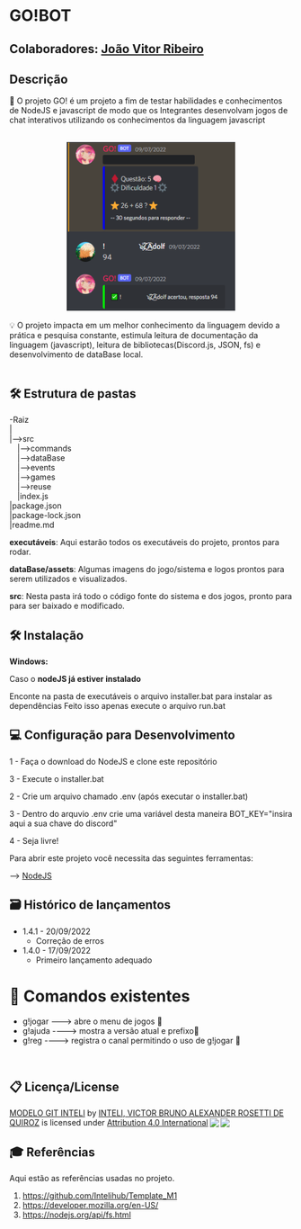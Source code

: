 # GO!BOT

## Colaboradores: <a href="https://www.linkedin.com/in/joao-vitor-ribeiro-de-lima-dev/">João Vitor Ribeiro</a>

## Descrição
📜 O projeto GO! é um projeto a fim de testar habilidades e conhecimentos de NodeJS e javascript de modo que os Integrantes desenvolvam jogos de chat interativos utilizando os conhecimentos da linguagem javascript
<br><br>
<p align="center">
<img src="https://github.com/JVRL18/Go-bot/blob/main/src/dataBase/assets/playing.PNG?raw=true" alt="foto do projeto" width="300" height="300" border="0"/>
</p>


💡 O projeto impacta em um melhor conhecimento da linguagem devido a prática e pesquisa constante, estimula leitura de documentação da linguagem (javascript), leitura de bibliotecas(Discord.js, JSON, fs) e desenvolvimento de dataBase local.
<br><br>
## 🛠 Estrutura de pastas
-Raiz<br>
|<br>
|-->src<br>
  &emsp;|-->commands<br>
  &emsp;|-->dataBase<br>
  &emsp;|-->events<br> 
  &emsp;|-->games<br>
  &emsp;|-->reuse<br>
  &emsp;|index.js<br>
|package.json<br>
|package-lock.json<br>
|readme.md<br>

<b>executáveis</b>: Aqui estarão todos os executáveis do projeto, prontos para rodar.

<b>dataBase/assets</b>: Algumas imagens do jogo/sistema e logos prontos para serem utilizados e visualizados.

<b>src</b>: Nesta pasta irá todo o código fonte do sistema e dos jogos, pronto para para ser baixado e modificado.

## 🛠 Instalação

<b>Windows:</b>

Caso o <b>nodeJS já estiver instalado</b>

Enconte na pasta de executáveis o arquivo installer.bat para instalar as dependências
Feito isso apenas execute o arquivo run.bat

## 💻 Configuração para Desenvolvimento

1 - Faça o download do NodeJS e clone este repositório

3 - Execute o installer.bat

2 - Crie um arquivo chamado .env (após executar o installer.bat)

3 - Dentro do arquvio .env crie uma variável desta maneira BOT_KEY="insira aqui a sua chave do discord"

4 - Seja livre!

Para abrir este projeto você necessita das seguintes ferramentas:

--> <a href="https://nodejs.org/en/">NodeJS</a>

## 🗃 Histórico de lançamentos
* 1.4.1 - 20/09/2022
    * Correção de erros
* 1.4.0 - 17/09/2022
    * Primeiro lançamento adequado

# 📌 Comandos existentes
<ul>
  <li>
    g!jogar   ---> abre o menu de jogos 🔸
  </li>
  <li>
    g!ajuda  ----> mostra a versão atual e prefixo🔸
  </li>
  <li>
    g!reg    ----> registra o canal permitindo o uso de g!jogar 🔸
  </li>
</ul>

<br>

## 📋 Licença/License

<p xmlns:cc="http://creativecommons.org/ns#" xmlns:dct="http://purl.org/dc/terms/"><a property="dct:title" rel="cc:attributionURL" href="https://github.com/Spidus/Teste_Final_1">MODELO GIT INTELI</a> by <a rel="cc:attributionURL dct:creator" property="cc:attributionName" href="https://www.yggbrasil.com.br/vr">INTELI, VICTOR BRUNO ALEXANDER ROSETTI DE QUIROZ</a> is licensed under <a href="http://creativecommons.org/licenses/by/4.0/?ref=chooser-v1" target="_blank" rel="license noopener noreferrer" style="display:inline-block;">Attribution 4.0 International<img style="height:22px!important;margin-left:3px;vertical-align:text-bottom;" src="https://mirrors.creativecommons.org/presskit/icons/cc.svg?ref=chooser-v1"><img style="height:22px!important;margin-left:3px;vertical-align:text-bottom;" src="https://mirrors.creativecommons.org/presskit/icons/by.svg?ref=chooser-v1"></a></p>

## 🎓 Referências

Aqui estão as referências usadas no projeto.

1. <https://github.com/Intelihub/Template_M1>
2. <https://developer.mozilla.org/en-US/>
3. <https://nodejs.org/api/fs.html>
